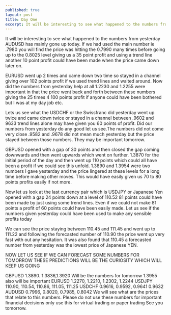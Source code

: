 ```yaml
---
published: true
layout: post
title: Day One
excerpt: It will be interesting to see what happened to the numbers from yesterday AUDUSD has mainly gone up today.
---
```

It will be interesting to see what happened to the numbers from yesterday AUDUSD has mainly gone up today.
If we had used the main number ie .7980 you will find the price was hitting the 0.7990 many times before going up to the 
0.8025 level giving us a 35 point profit and using a trend line another 10 point profit could have been made when the price came down later on.

EURUSD went up 2 times and came down two time so stayed in a channel giving over 102 points profit if we used trend lines and waited around.
Now did the numbers from yesterday help at all 1.2230 and 1.2255 were important in that the price went back and forth between these numbers 
giving the 25 times 4 100 points profit if anyone could have been bothered but I was at my day job etc.

Lets us see what the USDCHF or the Swissfranc did yesterday went up twice and came down twice or stayed in a channel
between .9602 and 9633 trend lines alone may have given you 60 points of profit. Did our numbers 
from yesterday do any good let us see.The numbers did not come very close .9582 and .9678 did not mean much yesterday but the price stayed between those numbers.
They may be important tomorrow.

GBPUSD opened with a gap of 30 points and then closed the gap coming downwards and then went upwards which went on further.
1.3870 for the initial period of the day and then went up 110 points which could all have been a profit if we could see this unfold.
1.3890 and 1.3954 were two numbers I gave yesterday and the price lingered at these levels for a long time before making other moves.
This would have easily given us 70 to 80 points profits easily if not more.

Now let us look at the last currency pair which is  USDJPY or Japanese Yen opened with a gap 24 points down at a level of 110.52
81 points could have been made by just using some trend lines. Even if we could not make 81 points 
a profit of 60 points could have been easily made.
Let us see if the numbers given yesterday could have been used to make any sensible profits  today

We can see the price staying between 110.45 and 111.45 and went up to 111.22 and following the forecasted number of 110.90
the price went up very fast with out any hesitation. It was also found that 110.45 a forecasted number from yesterday was 
the lowest price of Japanese YEN.

NOW LET US SEE IF WE CAN FORECAST SOME NUMBERS FOR TOMORROW THESE PREDICTIONS WILL BE THE CURIOSITY WHICH WILL KEEP US GOING

GBPUSD
1.3890. 1.3836,1.3920 Will be the numbers for tomorrow 1.3955 also will be important
EURUSD
1.2270, 1.2210, 1.2302, 1.2244
USDJPY
110.90, 110.54, 110.86, 111.05, 111.25
USDCHF
0.9616, 0.9592, 0.9641 0.9632
AUDUSD 
0.7996, 0.8020, 0.7985, 0.8042
We will see what are the prices that relate to this numbers. 
Please do not use these numbers for important financial decisions only use this for virtual trading or paper trading
See you tomorrow.
